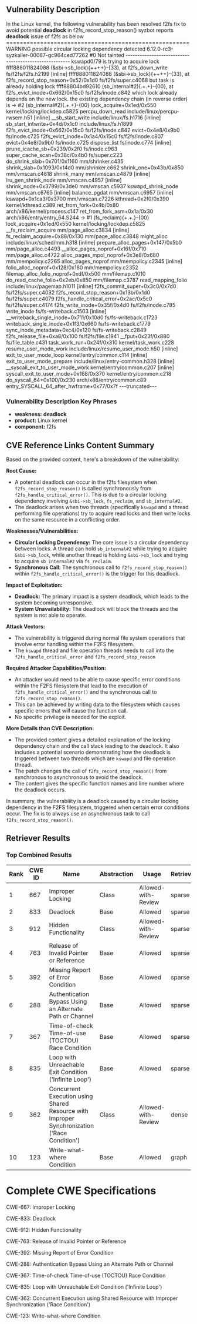 ## Vulnerability Description
In the Linux kernel, the following vulnerability has been resolved f2fs fix to avoid potential **deadlock** in f2fs_record_stop_reason() syzbot reports **deadlock** issue of f2fs as below ====================================================== WARNING possible circular locking dependency detected 6.12.0-rc3-syzkaller-00087-gc964ced77262 #0 Not tainted ------------------------------------------------------ kswapd0/79 is trying to acquire lock ffff888011824088 (&sbi->sb_lock){++++}-{33}, at f2fs_down_write fs/f2fs/f2fs.h2199 [inline] ffff888011824088 (&sbi->sb_lock){++++}-{33}, at f2fs_record_stop_reason+0x52/0x1d0 fs/f2fs/super.c4068 but task is already holding lock ffff88804bd92610 (sb_internal#2){.+.+}-{00}, at f2fs_evict_inode+0x662/0x15c0 fs/f2fs/inode.c842 which lock already depends on the new lock. the existing dependency chain (in reverse order) is -> #2 (sb_internal#2){.+.+}-{00} lock_acquire+0x1ed/0x550 kernel/locking/lockdep.c5825 percpu_down_read include/linux/percpu-rwsem.h51 [inline] __sb_start_write include/linux/fs.h1716 [inline] sb_start_intwrite+0x4d/0x1c0 include/linux/fs.h1899 f2fs_evict_inode+0x662/0x15c0 fs/f2fs/inode.c842 evict+0x4e8/0x9b0 fs/inode.c725 f2fs_evict_inode+0x1a4/0x15c0 fs/f2fs/inode.c807 evict+0x4e8/0x9b0 fs/inode.c725 dispose_list fs/inode.c774 [inline] prune_icache_sb+0x239/0x2f0 fs/inode.c963 super_cache_scan+0x38c/0x4b0 fs/super.c223 do_shrink_slab+0x701/0x1160 mm/shrinker.c435 shrink_slab+0x1093/0x14d0 mm/shrinker.c662 shrink_one+0x43b/0x850 mm/vmscan.c4818 shrink_many mm/vmscan.c4879 [inline] lru_gen_shrink_node mm/vmscan.c4957 [inline] shrink_node+0x3799/0x3de0 mm/vmscan.c5937 kswapd_shrink_node mm/vmscan.c6765 [inline] balance_pgdat mm/vmscan.c6957 [inline] kswapd+0x1ca3/0x3700 mm/vmscan.c7226 kthread+0x2f0/0x390 kernel/kthread.c389 ret_from_fork+0x4b/0x80 arch/x86/kernel/process.c147 ret_from_fork_asm+0x1a/0x30 arch/x86/entry/entry_64.S244 -> #1 (fs_reclaim){+.+.}-{00} lock_acquire+0x1ed/0x550 kernel/locking/lockdep.c5825 __fs_reclaim_acquire mm/page_alloc.c3834 [inline] fs_reclaim_acquire+0x88/0x130 mm/page_alloc.c3848 might_alloc include/linux/sched/mm.h318 [inline] prepare_alloc_pages+0x147/0x5b0 mm/page_alloc.c4493 __alloc_pages_noprof+0x16f/0x710 mm/page_alloc.c4722 alloc_pages_mpol_noprof+0x3e8/0x680 mm/mempolicy.c2265 alloc_pages_noprof mm/mempolicy.c2345 [inline] folio_alloc_noprof+0x128/0x180 mm/mempolicy.c2352 filemap_alloc_folio_noprof+0xdf/0x500 mm/filemap.c1010 do_read_cache_folio+0x2eb/0x850 mm/filemap.c3787 read_mapping_folio include/linux/pagemap.h1011 [inline] f2fs_commit_super+0x3c0/0x7d0 fs/f2fs/super.c4032 f2fs_record_stop_reason+0x13b/0x1d0 fs/f2fs/super.c4079 f2fs_handle_critical_error+0x2ac/0x5c0 fs/f2fs/super.c4174 f2fs_write_inode+0x35f/0x4d0 fs/f2fs/inode.c785 write_inode fs/fs-writeback.c1503 [inline] __writeback_single_inode+0x711/0x10d0 fs/fs-writeback.c1723 writeback_single_inode+0x1f3/0x660 fs/fs-writeback.c1779 sync_inode_metadata+0xc4/0x120 fs/fs-writeback.c2849 f2fs_release_file+0xa8/0x100 fs/f2fs/file.c1941 __fput+0x23f/0x880 fs/file_table.c431 task_work_run+0x24f/0x310 kernel/task_work.c228 resume_user_mode_work include/linux/resume_user_mode.h50 [inline] exit_to_user_mode_loop kernel/entry/common.c114 [inline] exit_to_user_mode_prepare include/linux/entry-common.h328 [inline] __syscall_exit_to_user_mode_work kernel/entry/common.c207 [inline] syscall_exit_to_user_mode+0x168/0x370 kernel/entry/common.c218 do_syscall_64+0x100/0x230 arch/x86/entry/common.c89 entry_SYSCALL_64_after_hwframe+0x77/0x7f ---truncated---

### Vulnerability Description Key Phrases
- **weakness:** **deadlock**
- **product:** Linux kernel
- **component:** f2fs

## CVE Reference Links Content Summary
Based on the provided content, here's a breakdown of the vulnerability:

**Root Cause:**

- A potential deadlock can occur in the f2fs filesystem when `f2fs_record_stop_reason()` is called synchronously from `f2fs_handle_critical_error()`. This is due to a circular locking dependency involving `&sbi->sb_lock`, `fs_reclaim`, and `sb_internal#2`.
- The deadlock arises when two threads (specifically `kswapd` and a thread performing file operations) try to acquire read locks and then write locks on the same resource in a conflicting order.

**Weaknesses/Vulnerabilities:**

- **Circular Locking Dependency:**  The core issue is a circular dependency between locks.  A thread can hold `sb_internal#2` while trying to acquire `&sbi->sb_lock`, while another thread is holding `&sbi->sb_lock` and trying to acquire `sb_internal#2` via `fs_reclaim`.
- **Synchronous Call:** The synchronous call to `f2fs_record_stop_reason()` within `f2fs_handle_critical_error()` is the trigger for this deadlock.

**Impact of Exploitation:**

- **Deadlock:** The primary impact is a system deadlock, which leads to the system becoming unresponsive.
- **System Unavailability:**  The deadlock will block the threads and the system is not able to operate.

**Attack Vectors:**

- The vulnerability is triggered during normal file system operations that involve error handling within the F2FS filesystem.
- The `kswapd` thread and file operation threads needs to call into the `f2fs_handle_critical_error` and `f2fs_record_stop_reason`

**Required Attacker Capabilities/Position:**

- An attacker would need to be able to cause specific error conditions within the F2FS filesystem that lead to the execution of `f2fs_handle_critical_error()` and the synchronous call to `f2fs_record_stop_reason()`. 
- This can be achieved by writing data to the filesystem which causes specific errors that will cause the function call.
- No specific privilege is needed for the exploit.

**More Details than CVE Description:**

- The provided content gives a detailed explanation of the locking dependency chain and the call stack leading to the deadlock. It also includes a potential scenario demonstrating how the deadlock is triggered between two threads which are `kswapd` and file operation thread.
- The patch changes the call of `f2fs_record_stop_reason()` from synchronous to asynchronous to avoid the deadlock.
- The content gives the specific function names and line number where the deadlock occurs.

In summary, the vulnerability is a deadlock caused by a circular locking dependency in the F2FS filesystem, triggered when certain error conditions occur. The fix is to always use an asynchronous task to call `f2fs_record_stop_reason()`.

## Retriever Results

### Top Combined Results

| Rank | CWE ID | Name | Abstraction | Usage  | Retrievers | Individual Scores |
|------|--------|------|-------------|-------|------------|-------------------|
| 1 | 667 | Improper Locking | Class | Allowed-with-Review | sparse | 0.863 |
| 2 | 833 | Deadlock | Base | Allowed | sparse | 0.838 |
| 3 | 912 | Hidden Functionality | Class | Allowed-with-Review | sparse | 0.781 |
| 4 | 763 | Release of Invalid Pointer or Reference | Base | Allowed | sparse | 0.775 |
| 5 | 392 | Missing Report of Error Condition | Base | Allowed | sparse | 0.772 |
| 6 | 288 | Authentication Bypass Using an Alternate Path or Channel | Base | Allowed | sparse | 0.757 |
| 7 | 367 | Time-of-check Time-of-use (TOCTOU) Race Condition | Base | Allowed | sparse | 0.635 |
| 8 | 835 | Loop with Unreachable Exit Condition ('Infinite Loop') | Base | Allowed | sparse | 0.587 |
| 9 | 362 | Concurrent Execution using Shared Resource with Improper Synchronization ('Race Condition') | Class | Allowed-with-Review | dense | 0.579 |
| 10 | 123 | Write-what-where Condition | Base | Allowed | graph | 0.002 |



# Complete CWE Specifications

CWE-667: Improper Locking

CWE-833: Deadlock

CWE-912: Hidden Functionality

CWE-763: Release of Invalid Pointer or Reference

CWE-392: Missing Report of Error Condition

CWE-288: Authentication Bypass Using an Alternate Path or Channel

CWE-367: Time-of-check Time-of-use (TOCTOU) Race Condition

CWE-835: Loop with Unreachable Exit Condition ('Infinite Loop')

CWE-362: Concurrent Execution using Shared Resource with Improper Synchronization ('Race Condition')

CWE-123: Write-what-where Condition